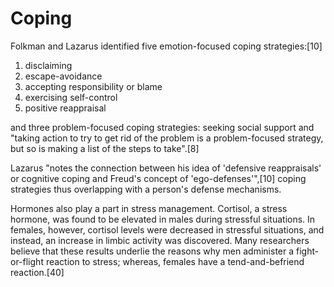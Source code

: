 # Coping

Folkman and Lazarus identified five emotion-focused coping strategies:[10]

1. disclaiming
1. escape-avoidance
1. accepting responsibility or blame
1. exercising self-control
1. positive reappraisal

and three problem-focused coping strategies: seeking social support and "taking action to try to get rid of the problem is a problem-focused strategy, but so is making a list of the steps to take".[8]

Lazarus "notes the connection between his idea of 'defensive reappraisals' or cognitive coping and Freud's concept of 'ego-defenses'",[10] coping strategies thus overlapping with a person's defense mechanisms.


Hormones also play a part in stress management. Cortisol, a stress hormone, was found to be elevated in males during stressful situations. In females, however, cortisol levels were decreased in stressful situations, and instead, an increase in limbic activity was discovered. Many researchers believe that these results underlie the reasons why men administer a fight-or-flight reaction to stress; whereas, females have a tend-and-befriend reaction.[40] 


